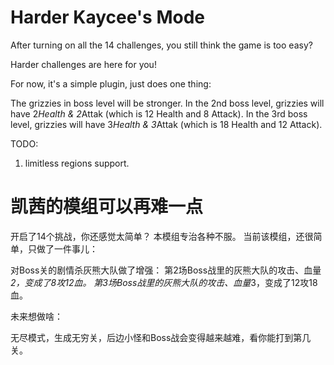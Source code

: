 # Harder Kaycee's Mode

After turning on all the 14 challenges, you still think the game is too easy?

Harder challenges are here for you!

For now, it's a simple plugin, just does one thing:

The grizzies in boss level will be stronger.
In the 2nd boss level, grizzies will have 2*Health & 2*Attak (which is 12 Health and 8 Attack).
In the 3rd boss level, grizzies will have 3*Health & 3*Attak (which is 18 Health and 12 Attack).

TODO:
1. limitless regions support.


# 凯茜的模组可以再难一点

开启了14个挑战，你还感觉太简单？
本模组专治各种不服。
当前该模组，还很简单，只做了一件事儿：

对Boss关的剧情杀灰熊大队做了增强：
第2场Boss战里的灰熊大队的攻击、血量*2，变成了8攻12血。
第3场Boss战里的灰熊大队的攻击、血量*3，变成了12攻18血。

未来想做啥：

无尽模式，生成无穷关，后边小怪和Boss战会变得越来越难，看你能打到第几关。

